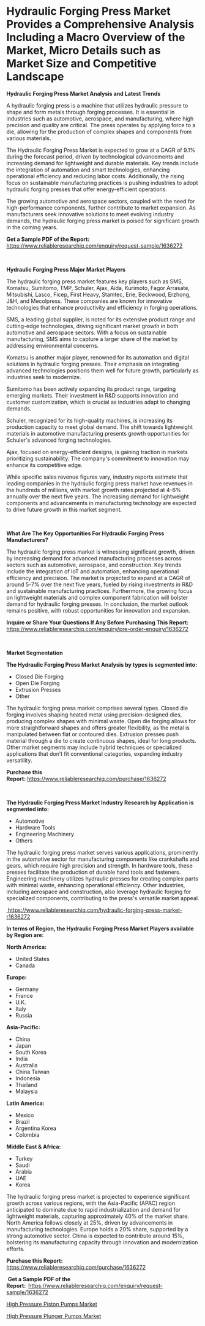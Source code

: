 <p><h1>Hydraulic Forging Press Market Provides a Comprehensive Analysis Including a Macro Overview of the Market, Micro Details such as Market Size and Competitive Landscape</h1></p><p><strong>Hydraulic Forging Press Market Analysis and Latest Trends</strong></p>
<p><p>A hydraulic forging press is a machine that utilizes hydraulic pressure to shape and form metals through forging processes. It is essential in industries such as automotive, aerospace, and manufacturing, where high precision and quality are critical. The press operates by applying force to a die, allowing for the production of complex shapes and components from various materials.</p><p>The Hydraulic Forging Press Market is expected to grow at a CAGR of 9.1% during the forecast period, driven by technological advancements and increasing demand for lightweight and durable materials. Key trends include the integration of automation and smart technologies, enhancing operational efficiency and reducing labor costs. Additionally, the rising focus on sustainable manufacturing practices is pushing industries to adopt hydraulic forging presses that offer energy-efficient operations.</p><p>The growing automotive and aerospace sectors, coupled with the need for high-performance components, further contribute to market expansion. As manufacturers seek innovative solutions to meet evolving industry demands, the hydraulic forging press market is poised for significant growth in the coming years.</p></p>
<p><strong>Get a Sample PDF of the Report:&nbsp;</strong> <a href="https://www.reliableresearchiq.com/enquiry/request-sample/1636272?utm_campaign=1170&utm_medium=2&utm_source=Github&utm_content=ia&utm_term=16022025&utm_id=hydraulic-forging-press">https://www.reliableresearchiq.com/enquiry/request-sample/1636272</a></p>
<p>&nbsp;</p>
<p><strong>Hydraulic Forging Press Major Market Players</strong></p>
<p><p>The hydraulic forging press market features key players such as SMS, Komatsu, Sumitomo, TMP, Schuler, Ajax, Aida, Kurimoto, Fagor Arrasate, Mitsubishi, Lasco, Ficep, First Heavy, Stamtec, Erie, Beckwood, Erzhong, J&H, and Mecolpress. These companies are known for innovative technologies that enhance productivity and efficiency in forging operations.</p><p>SMS, a leading global supplier, is noted for its extensive product range and cutting-edge technologies, driving significant market growth in both automotive and aerospace sectors. With a focus on sustainable manufacturing, SMS aims to capture a larger share of the market by addressing environmental concerns.</p><p>Komatsu is another major player, renowned for its automation and digital solutions in hydraulic forging presses. Their emphasis on integrating advanced technologies positions them well for future growth, particularly as industries seek to modernize.</p><p>Sumitomo has been actively expanding its product range, targeting emerging markets. Their investment in R&D supports innovation and customer customization, which is crucial as industries adapt to changing demands.</p><p>Schuler, recognized for its high-quality machines, is increasing its production capacity to meet global demand. The shift towards lightweight materials in automotive manufacturing presents growth opportunities for Schuler's advanced forging technologies.</p><p>Ajax, focused on energy-efficient designs, is gaining traction in markets prioritizing sustainability. The company's commitment to innovation may enhance its competitive edge.</p><p>While specific sales revenue figures vary, industry reports estimate that leading companies in the hydraulic forging press market have revenues in the hundreds of millions, with market growth rates projected at 4-6% annually over the next five years. The increasing demand for lightweight components and advancements in manufacturing technology are expected to drive future growth in this market segment.</p></p>
<p>&nbsp;</p>
<p><strong>What Are The Key Opportunities For Hydraulic Forging Press Manufacturers?</strong></p>
<p><p>The hydraulic forging press market is witnessing significant growth, driven by increasing demand for advanced manufacturing processes across sectors such as automotive, aerospace, and construction. Key trends include the integration of IoT and automation, enhancing operational efficiency and precision. The market is projected to expand at a CAGR of around 5-7% over the next five years, fueled by rising investments in R&D and sustainable manufacturing practices. Furthermore, the growing focus on lightweight materials and complex component fabrication will bolster demand for hydraulic forging presses. In conclusion, the market outlook remains positive, with robust opportunities for innovation and expansion.</p></p>
<p><strong>Inquire or Share Your Questions If Any Before Purchasing This Report:</strong> <a href="https://www.reliableresearchiq.com/enquiry/pre-order-enquiry/1636272?utm_campaign=1170&utm_medium=2&utm_source=Github&utm_content=ia&utm_term=16022025&utm_id=hydraulic-forging-press">https://www.reliableresearchiq.com/enquiry/pre-order-enquiry/1636272</a></p>
<p>&nbsp;</p>
<p><strong>Market Segmentation</strong></p>
<p><strong>The Hydraulic Forging Press Market Analysis by types is segmented into:</strong></p>
<p><ul><li>Closed Die Forging</li><li>Open Die Forging</li><li>Extrusion Presses</li><li>Other</li></ul></p>
<p><p>The hydraulic forging press market comprises several types. Closed die forging involves shaping heated metal using precision-designed dies, producing complex shapes with minimal waste. Open die forging allows for more straightforward shapes and offers greater flexibility, as the metal is manipulated between flat or contoured dies. Extrusion presses push material through a die to create continuous shapes, ideal for long products. Other market segments may include hybrid techniques or specialized applications that don’t fit conventional categories, expanding industry versatility.</p></p>
<p><strong>Purchase this Report:&nbsp;</strong><a href="https://www.reliableresearchiq.com/purchase/1636272?utm_campaign=1170&utm_medium=2&utm_source=Github&utm_content=ia&utm_term=16022025&utm_id=hydraulic-forging-press">https://www.reliableresearchiq.com/purchase/1636272</a></p>
<p>&nbsp;</p>
<p><strong>The Hydraulic Forging Press Market Industry Research by Application is segmented into:</strong></p>
<p><ul><li>Automotive</li><li>Hardware Tools</li><li>Engineering Machinery</li><li>Others</li></ul></p>
<p><p>The hydraulic forging press market serves various applications, prominently in the automotive sector for manufacturing components like crankshafts and gears, which require high precision and strength. In hardware tools, these presses facilitate the production of durable hand tools and fasteners. Engineering machinery utilizes hydraulic presses for creating complex parts with minimal waste, enhancing operational efficiency. Other industries, including aerospace and construction, also leverage hydraulic forging for specialized components, contributing to the press's versatile market appeal.</p></p>
<p><a href="https://www.reliableresearchiq.com/hydraulic-forging-press-market-r1636272?utm_campaign=1170&utm_medium=2&utm_source=Github&utm_content=ia&utm_term=16022025&utm_id=hydraulic-forging-press">&nbsp;https://www.reliableresearchiq.com/hydraulic-forging-press-market-r1636272</a></p>
<p><strong>In terms of Region, the Hydraulic Forging Press Market Players available by Region are:</strong></p>
<p>
    <p> <strong> North America: </strong>
        <ul>
            <li>United States</li>
            <li>Canada</li>
        </ul>
        </p> 
    <p> <strong> Europe: </strong>
        <ul>
            <li>Germany</li>
            <li>France</li>
            <li>U.K.</li>
            <li>Italy</li>
            <li>Russia</li>
        </ul>
        </p> 
    <p> <strong> Asia-Pacific: </strong>
        <ul>
            <li>China</li>
            <li>Japan</li>
            <li>South Korea</li>
            <li>India</li>
            <li>Australia</li>
            <li>China Taiwan</li>
            <li>Indonesia</li>
            <li>Thailand</li>
            <li>Malaysia</li>
        </ul>
        </p> 
    <p> <strong> Latin America: </strong>
        <ul>
            <li>Mexico</li>
            <li>Brazil</li>
            <li>Argentina Korea</li>
            <li>Colombia</li>
        </ul>
        </p> 
    <p> <strong> Middle East & Africa: </strong>
        <ul>
            <li>Turkey</li>
            <li>Saudi</li>
            <li>Arabia</li>
            <li>UAE</li>
            <li>Korea</li>
        </ul>
    </p>
    </p>
<p><p>The hydraulic forging press market is projected to experience significant growth across various regions, with the Asia-Pacific (APAC) region anticipated to dominate due to rapid industrialization and demand for lightweight materials, capturing approximately 40% of the market share. North America follows closely at 25%, driven by advancements in manufacturing technologies. Europe holds a 20% share, supported by a strong automotive sector. China is expected to contribute around 15%, bolstering its manufacturing capacity through innovation and modernization efforts.</p></p>
<p><strong>Purchase this Report: </strong><a href="https://www.reliableresearchiq.com/purchase/1636272?utm_campaign=1170&utm_medium=2&utm_source=Github&utm_content=ia&utm_term=16022025&utm_id=hydraulic-forging-press">https://www.reliableresearchiq.com/purchase/1636272</a></p>
<p>&nbsp;<strong>Get a Sample PDF of the Report:&nbsp;&nbsp;</strong><a href="https://www.reliableresearchiq.com/enquiry/request-sample/1636272?utm_campaign=1170&utm_medium=2&utm_source=Github&utm_content=ia&utm_term=16022025&utm_id=hydraulic-forging-press">https://www.reliableresearchiq.com/enquiry/request-sample/1636272</a></p>
<p><strong></strong></p>
<p><p><a href="https://github.com/jamesgomez337/Market-Research-Report-List-1/blob/main/high-pressure-piston-pumps-market.md?utm_campaign=1170&utm_medium=2&utm_source=Github&utm_content=ia&utm_term=16022025&utm_id=hydraulic-forging-press">High Pressure Piston Pumps Market</a></p><p><a href="https://github.com/porstheftyux/Market-Research-Report-List-1/blob/main/high-pressure-plunger-pumps-market.md?utm_campaign=1170&utm_medium=2&utm_source=Github&utm_content=ia&utm_term=16022025&utm_id=hydraulic-forging-press">High Pressure Plunger Pumps Market</a></p></p>